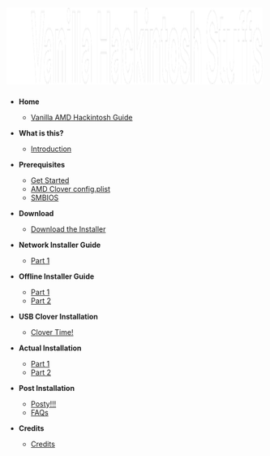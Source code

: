 <h1 style='text-align: center'><img src='./logo.png' style='height: 150px' /></h1>

* **Home**
    * [Vanilla AMD Hackintosh Guide](/)

* **What is this?**
    * [Introduction](/what-is-this/introduction.md)

* **Prerequisites**
    * [Get Started](/prerequisites/get-started/README.md)
    * [AMD Clover config.plist](/prerequisites/amd-clover-config/)
    * [SMBIOS](/prerequisites/amd-clover-config/smbios/)

* **Download**
    * [Download the Installer](/download/)

* **Network Installer Guide**
    * [Part 1](/network-installer-guide/network/)

* **Offline Installer Guide**
    * [Part 1](/offline-installer-guide/offline-part-1/)
    * [Part 2](/offline-installer-guide/offline-part-2/)

* **USB Clover Installation**
    * [Clover Time!](/clover-installtion/usb-clover/)
* **Actual Installation**
    * [Part 1](/actual-installation/actual-installation-part-1/)
    * [Part 2](/actual-installation/actual-installation-part-2/)

* **Post Installation**
    * [Posty!!!](/post-installation/posty/)
    * [FAQs](/post-installation/faqs/)

* **Credits**
    * [Credits](/credits/)
